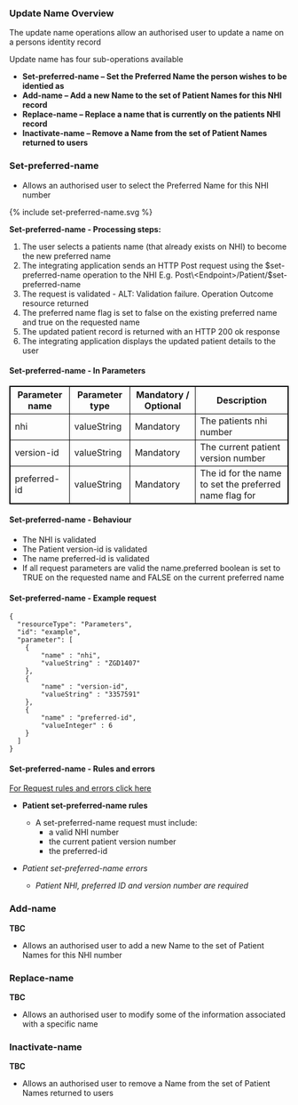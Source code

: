 

### Update Name Overview

The update name operations allow an authorised user to update a name on a persons identity record

Update name has four sub-operations available
* **Set-preferred-name – Set the Preferred Name the person wishes to be identied as**
* **Add-name – Add a new Name to the set of Patient Names for this NHI record**
* **Replace-name – Replace a name that is currently on the patients NHI record**
* **Inactivate-name – Remove a Name from the set of Patient Names returned to users**




### Set-preferred-name

* Allows an authorised user to select the Preferred Name for this NHI number



<div>
{% include set-preferred-name.svg %}
</div>



**Set-preferred-name - Processing steps:**
 
1. The user selects a patients name (that already exists on NHI) to become the new preferred name
2. The integrating application sends an HTTP Post request using the $set-preferred-name operation to the NHI E.g. Post\<Endpoint>/Patient/$set-preferred-name
3. The request is validated - ALT: Validation failure. Operation Outcome resource returned
4. The preferred name flag is set to false on the existing preferred name and true on the requested name
5. The updated patient record is returned with an HTTP 200 ok response
6. The integrating application displays the updated patient details to the user



<h4>Set-preferred-name - In Parameters </h4>
<table>
<style>
table, th, td {
  border: 1px solid black;
  border-collapse: collapse;
}
</style>
<tr><th> Parameter name </th>
<th> Parameter type </th>
<th> Mandatory / Optional </th>
<th> Description </th></tr>

<tr><td> nhi </td>
<td> valueString </td>
<td> Mandatory </td>
<td> The patients nhi number </td></tr>

<tr><td> version-id </td>
<td> valueString </td>
<td> Mandatory </td>
<td> The current patient version number </td></tr>

<tr><td> preferred-id </td>
<td> valueString </td>
<td> Mandatory </td>
<td> The id for the name to set the preferred name flag for </td></tr>
</table>



#### Set-preferred-name - Behaviour
  * The NHI is validated
  * The Patient version-id is validated
  * The name preferred-id is validated
  * If all request parameters are valid the name.preferred boolean is set to TRUE on the requested name and FALSE on the current preferred name


#### Set-preferred-name - Example request

```  
{
  "resourceType": "Parameters",
  "id": "example",
  "parameter": [
    {
        "name" : "nhi",
        "valueString" : "ZGD1407"
    },
    {
        "name" : "version-id",
        "valueString" : "3357591"
    },
    {
        "name" : "preferred-id",
        "valueInteger" : 6
    }
  ]
}

```

#### Set-preferred-name - Rules and errors

[For Request rules and errors click here](/general.html#request-rules-and-errors)

* **Patient set-preferred-name rules**
  * A set-preferred-name request must include:
     * a valid NHI number
     * the current patient version number
     * the preferred-id

* _Patient set-preferred-name errors_
  * _Patient NHI, preferred ID and version number are required_ 



### Add-name 

**TBC**

* Allows an authorised user to add a new Name to the set of Patient Names for this NHI number

### Replace-name

**TBC**

* Allows an authorised user to modify some of the information associated with a specific name

### Inactivate-name 

**TBC**

* Allows an authorised user to remove a Name from the set of Patient Names returned to users
